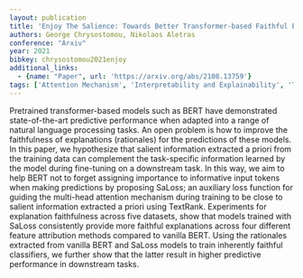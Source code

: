 ```yaml
---
layout: publication
title: 'Enjoy The Salience: Towards Better Transformer-based Faithful Explanations With Word Salience'
authors: George Chrysostomou, Nikolaos Aletras
conference: "Arxiv"
year: 2021
bibkey: chrysostomou2021enjoy
additional_links:
  - {name: "Paper", url: 'https://arxiv.org/abs/2108.13759'}
tags: ['Attention Mechanism', 'Interpretability and Explainability', 'Transformer', 'Training Techniques', 'Model Architecture', 'BERT', 'Fine-Tuning', 'Pretraining Methods']
---
```

Pretrained transformer-based models such as BERT have demonstrated
state-of-the-art predictive performance when adapted into a range of natural
language processing tasks. An open problem is how to improve the faithfulness
of explanations (rationales) for the predictions of these models. In this
paper, we hypothesize that salient information extracted a priori from the
training data can complement the task-specific information learned by the model
during fine-tuning on a downstream task. In this way, we aim to help BERT not
to forget assigning importance to informative input tokens when making
predictions by proposing SaLoss; an auxiliary loss function for guiding the
multi-head attention mechanism during training to be close to salient
information extracted a priori using TextRank. Experiments for explanation
faithfulness across five datasets, show that models trained with SaLoss
consistently provide more faithful explanations across four different feature
attribution methods compared to vanilla BERT. Using the rationales extracted
from vanilla BERT and SaLoss models to train inherently faithful classifiers,
we further show that the latter result in higher predictive performance in
downstream tasks.
